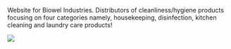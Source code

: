 Website for Biowel Industries.
Distributors of cleanliness/hygiene products focusing on four categories namely, housekeeping, disinfection, kitchen cleaning and laundry care products!

<img src="[https://github.com/paulaji/biowel-industries-website/Screenshot_37.png](https://github.com/paulaji/biowel-industries-website/blob/master/Screenshot_37.png)https://github.com/paulaji/biowel-industries-website/blob/master/Screenshot_37.png" />

